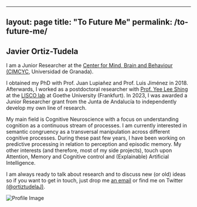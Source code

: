 
---
layout: page
title: "To Future Me"
permalink: /to-future-me/
---

## Javier Ortiz-Tudela

I am a Junior Researcher at the [Center for Mind, Brain and Behaviour (CIMCYC](https://cimcyc.ugr.es/), Universidad de Granada).

I obtained my PhD with Prof. Juan Lupiañez and Prof. Luis Jiménez in 2018. Afterwards, I worked as a postdoctoral researcher with [Prof. Yee Lee Shing](https://www.psychologie.uni-frankfurt.de/69824239/005_Prof_-Yee-Lee-Shing) at the [LISCO lab](https://www.psychologie.uni-frankfurt.de/55770598/Research) at Goethe University (Frankfurt). In 2023, I was awarded a Junior Researcher grant from the Junta de Andalucía to independently develop my own line of research.

My main field is Cognitive Neuroscience with a focus on understanding cognition as a continuous stream of processes. I am currently interested in semantic congruency as a transversal manipulation across different cognitive processes. During these past few years, I have been working on predictive processing in relation to perception and episodic memory. My other interests (and therefore, most of my side projects), touch upon Attention, Memory and Cognitive control and (Explainable) Artificial Intelligence.

I am always ready to talk about research and to discuss new (or old) ideas so if you want to get in touch, just drop me [an email](mailto:ortiztudela@psych.uni-frankfurt.de) or find me on Twitter [(@ortiztudelaJ)](https://twitter.com/ortiztudelaj).

![Profile Image](https://lh6.googleusercontent.com/pbqy0gCdInMqbJesWQLJ6lsI_Dh1K1pRDhrdG1_tWYSIFLrl0xkxKR2e1odIfGwOVGLJY4j0NIHOyLME6YPD3qqjwjJO4Mnr8ngHgxvvDcFOGPYn3TYqWTRNbpA3uJBt1A=w1280)
